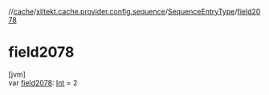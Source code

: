 //[cache](../../../index.md)/[xlitekt.cache.provider.config.sequence](../index.md)/[SequenceEntryType](index.md)/[field2078](field2078.md)

# field2078

[jvm]\
var [field2078](field2078.md): [Int](https://kotlinlang.org/api/latest/jvm/stdlib/kotlin/-int/index.html) = 2
